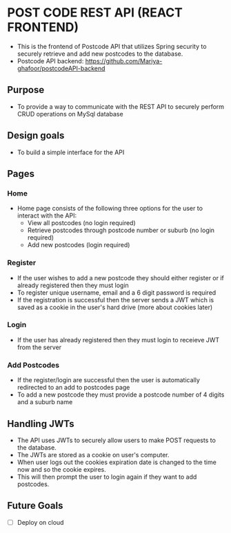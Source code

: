 # POST CODE REST API (REACT FRONTEND)

- This is the frontend of Postcode API that utilizes Spring security to securely retrieve and add new postcodes to the database.
- Postcode API backend: https://github.com/Mariya-ghafoor/postcodeAPI-backend

## Purpose

- To provide a way to communicate with the REST API to securely perform CRUD operations on MySql database

## Design goals

- To build a simple interface for the API

## Pages

### Home

- Home page consists of the following three options for the user to interact with the API:
  - View all postcodes (no login required)
  - Retrieve postcodes through postcode number or suburb (no login required)
  - Add new postcodes (login required)

### Register

- If the user wishes to add a new postcode they should either register or if already registered then they must login
- To register unique username, email and a 6 digit password is required
- If the registration is successful then the server sends a JWT which is saved as a cookie in the user's hard drive (more about cookies later)

### Login

- If the user has already registered then they must login to receieve JWT from the server

### Add Postcodes

- If the register/login are successful then the user is automatically redirected to an add to postcodes page
- To add a new postcode they must provide a postcode number of 4 digits and a suburb name

## Handling JWTs

- The API uses JWTs to securely allow users to make POST requests to the database.
- The JWTs are stored as a cookie on user's computer.
- When user logs out the cookies expiration date is changed to the time now and so the cookie expires.
- This will then prompt the user to login again if they want to add postcodes.

## Future Goals

- [ ] Deploy on cloud
